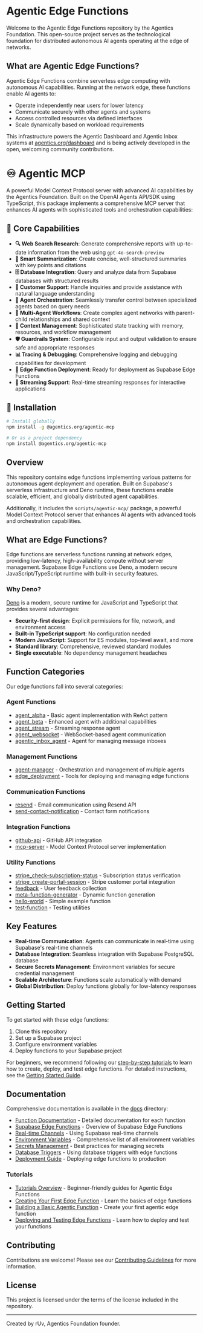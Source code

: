 # Agentic Edge Functions

Welcome to the Agentic Edge Functions repository by the Agentics Foundation. This open-source project serves as the technological foundation for distributed autonomous AI agents operating at the edge of networks.

## What are Agentic Edge Functions?

Agentic Edge Functions combine serverless edge computing with autonomous AI capabilities. Running at the network edge, these functions enable AI agents to:

- Operate independently near users for lower latency
- Communicate securely with other agents and systems
- Access controlled resources via defined interfaces
- Scale dynamically based on workload requirements

This infrastructure powers the Agentic Dashboard and Agentic Inbox systems at [agentics.org/dashboard](https://agentics.org/dashboard) and is being actively developed in the open, welcoming community contributions.


# ♾️ Agentic MCP

A powerful Model Context Protocol server with advanced AI capabilities by the Agentics Foundation. Built on the OpenAI Agents API/SDK using TypeScript, this package implements a comprehensive MCP server that enhances AI agents with sophisticated tools and orchestration capabilities:

## 🌟 Core Capabilities

- **🔍 Web Search Research**: Generate comprehensive reports with up-to-date information from the web using `gpt-4o-search-preview`
- **📝 Smart Summarization**: Create concise, well-structured summaries with key points and citations
- **🗄️ Database Integration**: Query and analyze data from Supabase databases with structured results
- **👥 Customer Support**: Handle inquiries and provide assistance with natural language understanding
- **🔄 Agent Orchestration**: Seamlessly transfer control between specialized agents based on query needs
- **🔀 Multi-Agent Workflows**: Create complex agent networks with parent-child relationships and shared context
- **🧠 Context Management**: Sophisticated state tracking with memory, resources, and workflow management
- **🛡️ Guardrails System**: Configurable input and output validation to ensure safe and appropriate responses
- **📊 Tracing & Debugging**: Comprehensive logging and debugging capabilities for development
- **🔌 Edge Function Deployment**: Ready for deployment as Supabase Edge Functions
- **🔄 Streaming Support**: Real-time streaming responses for interactive applications

## 🚀 Installation

```bash
# Install globally
npm install -g @agentics.org/agentic-mcp

# Or as a project dependency
npm install @agentics.org/agentic-mcp
```



## Overview

This repository contains edge functions implementing various patterns for autonomous agent deployment and operation. Built on Supabase's serverless infrastructure and Deno runtime, these functions enable scalable, efficient, and globally distributed agent capabilities. 

Additionally, it includes the `scripts/agentic-mcp/` package, a powerful Model Context Protocol server that enhances AI agents with advanced tools and orchestration capabilities.

## What are Edge Functions?

Edge functions are serverless functions running at network edges, providing low-latency, high-availability compute without server management. Supabase Edge Functions use Deno, a modern secure JavaScript/TypeScript runtime with built-in security features.

### Why Deno?

[Deno](https://deno.land/) is a modern, secure runtime for JavaScript and TypeScript that provides several advantages:

- **Security-first design**: Explicit permissions for file, network, and environment access
- **Built-in TypeScript support**: No configuration needed
- **Modern JavaScript**: Support for ES modules, top-level await, and more
- **Standard library**: Comprehensive, reviewed standard modules
- **Single executable**: No dependency management headaches

## Function Categories

Our edge functions fall into several categories:

### Agent Functions
- [agent_alpha](./docs/agent_functions/agent_alpha.md) - Basic agent implementation with ReAct pattern
- [agent_beta](./docs/agent_functions/agent_beta.md) - Enhanced agent with additional capabilities
- [agent_stream](./docs/agent_functions/agent_stream.md) - Streaming response agent
- [agent_websocket](./docs/agent_functions/agent_websocket.md) - WebSocket-based agent communication
- [agentic_inbox_agent](./docs/agent_functions/agentic_inbox_agent.md) - Agent for managing message inboxes

### Management Functions
- [agent-manager](./docs/management_functions/agent-manager.md) - Orchestration and management of multiple agents
- [edge_deployment](./docs/management_functions/edge_deployment.md) - Tools for deploying and managing edge functions

### Communication Functions
- [resend](./docs/communication_functions/resend.md) - Email communication using Resend API
- [send-contact-notification](./docs/communication_functions/send-contact-notification.md) - Contact form notifications

### Integration Functions
- [github-api](./docs/integration_functions/github-api.md) - GitHub API integration
- [mcp-server](./docs/integration_functions/mcp-server.md) - Model Context Protocol server implementation

### Utility Functions
- [stripe_check-subscription-status](./docs/utility_functions/stripe/stripe_check-subscription-status.md) - Subscription status verification
- [stripe_create-portal-session](./docs/utility_functions/stripe/stripe_create-portal-session.md) - Stripe customer portal integration
- [feedback](./docs/utility_functions/feedback.md) - User feedback collection
- [meta-function-generator](./docs/utility_functions/meta-function-generator.md) - Dynamic function generation
- [hello-world](./docs/utility_functions/hello-world.md) - Simple example function
- [test-function](./docs/utility_functions/test-function.md) - Testing utilities


## Key Features

- **Real-time Communication**: Agents can communicate in real-time using Supabase's real-time channels
- **Database Integration**: Seamless integration with Supabase PostgreSQL database
- **Secure Secrets Management**: Environment variables for secure credential management
- **Scalable Architecture**: Functions scale automatically with demand
- **Global Distribution**: Deploy functions globally for low-latency responses

## Getting Started

To get started with these edge functions:

1. Clone this repository
2. Set up a Supabase project
3. Configure environment variables
4. Deploy functions to your Supabase project

For beginners, we recommend following our [step-by-step tutorials](./docs/tutorials/README.md) to learn how to create, deploy, and test edge functions.
For detailed instructions, see the [Getting Started Guide](./docs/getting_started.md).

## Documentation

Comprehensive documentation is available in the [docs](./docs) directory:

- [Function Documentation](./docs/README.md) - Detailed documentation for each function
- [Supabase Edge Functions](./docs/supabase_edge_functions.md) - Overview of Supabase Edge Functions
- [Real-time Channels](./docs/realtime_channels.md) - Using Supabase real-time channels
- [Environment Variables](./docs/environment_variables.md) - Comprehensive list of all environment variables
- [Secrets Management](./docs/secrets_management.md) - Best practices for managing secrets
- [Database Triggers](./docs/database_triggers.md) - Using database triggers with edge functions
- [Deployment Guide](./docs/deployment.md) - Deploying edge functions to production

### Tutorials
- [Tutorials Overview](./docs/tutorials/README.md) - Beginner-friendly guides for Agentic Edge Functions
- [Creating Your First Edge Function](./docs/tutorials/01-first-edge-function.md) - Learn the basics of edge functions
- [Building a Basic Agentic Function](./docs/tutorials/02-basic-agentic-function.md) - Create your first agentic edge function
- [Deploying and Testing Edge Functions](./docs/tutorials/03-deployment-and-testing.md) - Learn how to deploy and test your functions

## Contributing

Contributions are welcome! Please see our [Contributing Guidelines](./docs/contributing.md) for more information.

## License

This project is licensed under the terms of the license included in the repository.

---

Created by rUv, Agentics Foundation founder.
